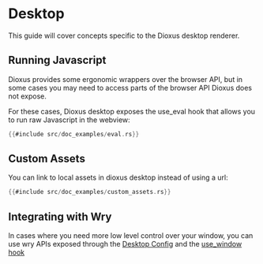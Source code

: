 # Desktop

This guide will cover concepts specific to the Dioxus desktop renderer.

## Running Javascript

Dioxus provides some ergonomic wrappers over the browser API, but in some cases you may need to access parts of the browser API Dioxus does not expose. 


For these cases, Dioxus desktop exposes the use_eval hook that allows you to run raw Javascript in the webview:

```rust
{{#include src/doc_examples/eval.rs}}
```

## Custom Assets

You can link to local assets in dioxus desktop instead of using a url:

```rust
{{#include src/doc_examples/custom_assets.rs}}
```

## Integrating with Wry

In cases where you need more low level control over your window, you can use wry APIs exposed through the [Desktop Config](https://docs.rs/dioxus-desktop/0.3.0/dioxus_desktop/struct.Config.html) and the [use_window hook](https://docs.rs/dioxus-desktop/0.4.0/dioxus_desktop/fn.use_window.html)
